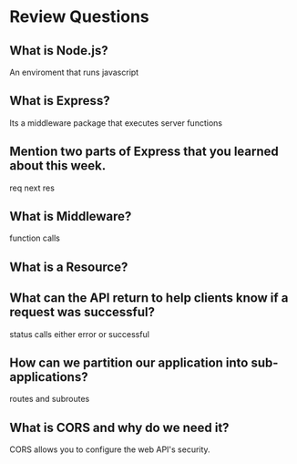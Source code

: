 # Review Questions

## What is Node.js?
An enviroment that runs javascript
## What is Express?
Its a middleware package that executes server functions
## Mention two parts of Express that you learned about this week.
req next res
## What is Middleware?
function calls
## What is a Resource?

## What can the API return to help clients know if a request was successful?
status calls either error or successful
## How can we partition our application into sub-applications?
routes and subroutes
## What is CORS and why do we need it?
CORS allows you to configure the web API's security.